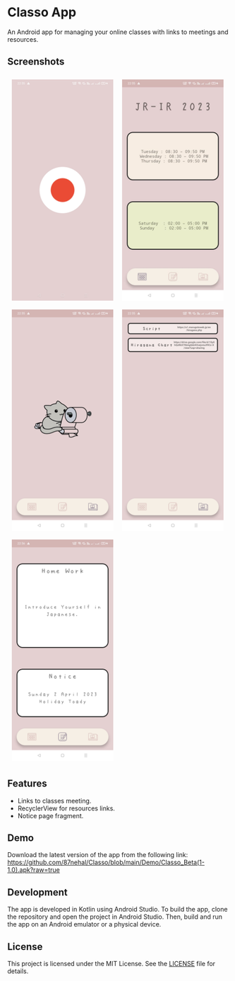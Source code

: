 # Classo App

An Android app for managing your online classes with links to meetings and resources.

## Screenshots
<div style="display: flex; flex-wrap: wrap;">
  <img src="https://raw.githubusercontent.com/87nehal/Classo/main/ScreenShots/ss%20(2).jpeg" style="width: 230px; height: 500px; margin: 10px;">
  <img src="https://raw.githubusercontent.com/87nehal/Classo/main/ScreenShots/ss%20(5).jpeg" style="width: 230px; height: 500px; margin: 10px;">
  <img src="https://raw.githubusercontent.com/87nehal/Classo/main/ScreenShots/ss%20(1).jpeg" style="width: 230px; height: 500px; margin: 10px;">
  <img src="https://raw.githubusercontent.com/87nehal/Classo/main/ScreenShots/ss%20(6).jpeg" style="width: 230px; height: 500px; margin: 10px;">
  <img src="https://raw.githubusercontent.com/87nehal/Classo/main/ScreenShots/ss%20(4).jpeg" style="width: 230px; height: 500px; margin: 10px;">
</div>



## Features

- Links to classes meeting.
- RecyclerView for resources links.
- Notice page fragment.

## Demo

Download the latest version of the app from the following link: 
https://github.com/87nehal/Classo/blob/main/Demo/Classo_Beta(1-1.0).apk?raw=true

## Development

The app is developed in Kotlin using Android Studio. To build the app, clone the repository and open the project in Android Studio. Then, build and run the app on an Android emulator or a physical device.

## License

This project is licensed under the MIT License. See the [LICENSE](LICENSE) file for details.
